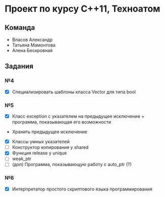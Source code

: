 # Проект по курсу C++11, Техноатом

## Команда

* Власов Александр
* Татьяна Мамонтова
* Алена Бескровная

## Задания

### №4
- [x] Специализировать шаблоны класса Vector для типа bool
### №5
- [x] Класс exception с указателем на предыдущее исключение + программа, показывающая его возможности
- Хранить предыдущее исключение
- [x] Классы умных указателей
- [ ] Конструктор копирования у shared
- [x] Функция release у unique
- [ ] weak_ptr
- [ ] (доп) Программа, показывающую работу с auto_ptr (?)
### №6
- [x] Интерпретатор простого скриптового языка программирования
